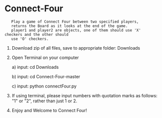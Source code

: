 # Connect-Four
       Play a game of Connect Four between two specified players,
       returns the Board as it looks at the end of the game.
       player1 and player2 are objects, one of them should use 'X' checkers and the other should
       use 'O' checkers.


1) Download zip of all files, save to appropriate folder: Downloads

2) Open Terminal on your computer      

    a) input: cd Downloads

    b) input: cd Connect-Four-master
  
    c) input: python connectFour.py

3) If using terminal, please input numbers with quotation marks as follows: "1" or "2", rather than just 1 or 2. 

4) Enjoy and Welcome to Connect Four! 
